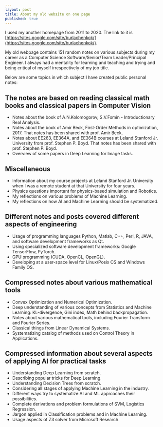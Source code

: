 ```yaml
---
layout: post
title: About my old website on one page
published: true
---
```


I used my another homepage from 2011 to 2020. The link to it is [https://sites.google.com/site/burlachenkok/](https://sites.google.com/site/burlachenkok/).

My old webpage contains 151 random notes on various subjects during my career as a Computer Science Software/Senior/Team Leader/Principal Engineer. I always had a mentality for learning and teaching and trying and being critical of myself irrespectively of my job title.

Below are some topics in which subject I have created public personal notes:

## The notes are based on reading classical math books and classical papers in Computer Vision

* Notes about the book of A.N.Kolomogorov, S.V.Fomin - Introductionary Real Analysis.
* Notes about the book of Amir Beck, First-Order Methods in optimization, 2017. That notes has been shared with prof. Amir Beck.
* Notes about EE263, EE364A, and EE364B courses at Leland Stanford Jr. University from prof. Stephen P. Boyd. That notes has been shared with prof. Stephen P. Boyd.
* Overview of some papers in Deep Learning for Image tasks.


## Miscellaneous

* Information about my course projects at Leland Stanford Jr. University when I was a remote student at that University for four years.
* Physics questions important for physics-based simulation and Robotics.
* My reflections on various problems of Machine Learning.
* My reflections on how AI and Machine Learning should be systematized.


## Different notes and posts covered different aspects of engineering

* Usage of programming languages Python, Matlab, C++, Perl, R, JAVA, and software development frameworks as Qt.
* Using specialized software development frameworks: Google TensorFlow, PyTorch.
* GPU programming (CUDA, OpenCL, OpenGL).
* Developing at a user-space level for Linux/Posix OS and Windows Family OS.

## Compressed notes about various mathematical tools

* Convex Optimization and Numerical Optimization.
* Deep understanding of various concepts from Statistics and Machine Learning: KL-divergence, Gini index, Math behind backpropagation.
* Notes about various mathematical tools, including Fourier Transform and Fourier Series.
* Classical things from Linear Dynamical Systems.
* Systematizing catalog of methods used on Control Theory in Applications.

## Compressed information about several aspects of applying AI for practical tasks

* Understanding Deep Learning from scratch.
* Describing popular tricks for Deep Learning.
* Understanding Decision Trees from scratch.
* Considering all stages of applying Machine Learning in the industry.
* Different ways try to systematize AI and ML approaches their possibilities.
* Complete derivations and problem formulations of SVM, Logistics Regression.
* Jargon applied in Classification problems and in Machine Learning.
* Usage aspects of Z3 solver from Microsoft Research.
